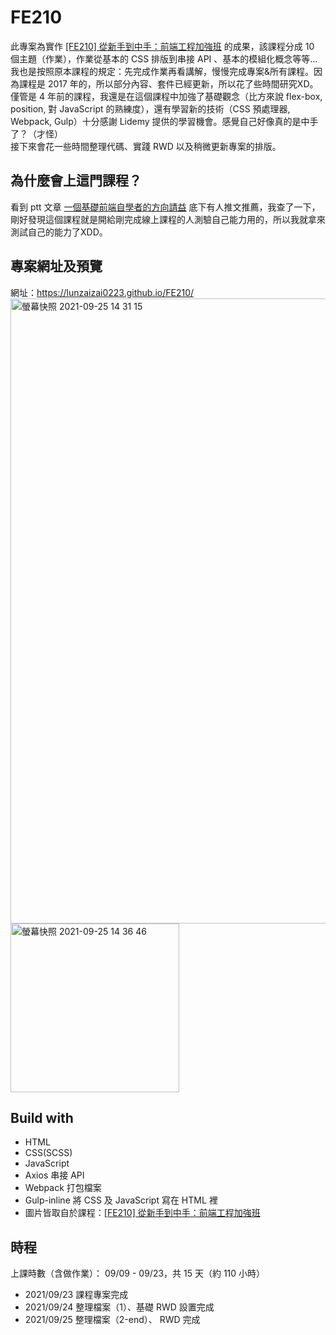 # FE210
此專案為實作 [[FE210] 從新手到中手：前端工程加強班](https://lidemy.com/p/frontend-intermediate-course) 的成果，該課程分成 10 個主題（作業），作業從基本的 CSS 排版到串接 API 、基本的模組化概念等等...我也是按照原本課程的規定：先完成作業再看講解，慢慢完成專案&所有課程。因為課程是 2017 年的，所以部分內容、套件已經更新，所以花了些時間研究XD。僅管是 4 年前的課程，我還是在這個課程中加強了基礎觀念（比方來說 flex-box, position, 對 JavaScript 的熟練度），還有學習新的技術（CSS 預處理器, Webpack, Gulp）十分感謝 Lidemy 提供的學習機會。感覺自己好像真的是中手了？（才怪）
<br>接下來會花一些時間整理代碼、實踐 RWD 以及稍微更新專案的排版。
## 為什麼會上這門課程？
看到 ptt 文章 [一個基礎前端自學者的方向請益](https://www.ptt.cc/bbs/Soft_Job/M.1623349112.A.401.html) 底下有人推文推薦，我查了一下，剛好發現這個課程就是開給剛完成線上課程的人測驗自己能力用的，所以我就拿來測試自己的能力了XDD。
## 專案網址及預覽
網址：https://lunzaizai0223.github.io/FE210/
<img width="1000" alt="螢幕快照 2021-09-25 14 31 15" src="https://user-images.githubusercontent.com/77038018/134761544-dd1ff837-e8d8-4e4d-b768-bebd18d6f75c.png">
<img width="270" alt="螢幕快照 2021-09-25 14 36 46" src="https://user-images.githubusercontent.com/77038018/134761547-d1e17fe2-fe31-4ff4-b30b-757f8b5cd332.png">
## Build with
- HTML
- CSS(SCSS)
- JavaScript
- Axios 串接 API
- Webpack 打包檔案
- Gulp-inline 將 CSS 及 JavaScript 寫在 HTML 裡
- 圖片皆取自於課程：[[FE210] 從新手到中手：前端工程加強班](https://lidemy.com/p/frontend-intermediate-course)
## 時程
上課時數（含做作業）： 09/09 - 09/23，共 15 天（約 110 小時）
- 2021/09/23 課程專案完成
- 2021/09/24 整理檔案（1）、基礎 RWD 設置完成
- 2021/09/25 整理檔案（2-end）、 RWD 完成
